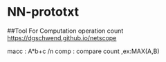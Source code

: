 # NN-prototxt
##Tool For Computation operation count 
https://dgschwend.github.io/netscope

macc : A*b+c /n
comp : compare count ,ex:MAX(A,B)
